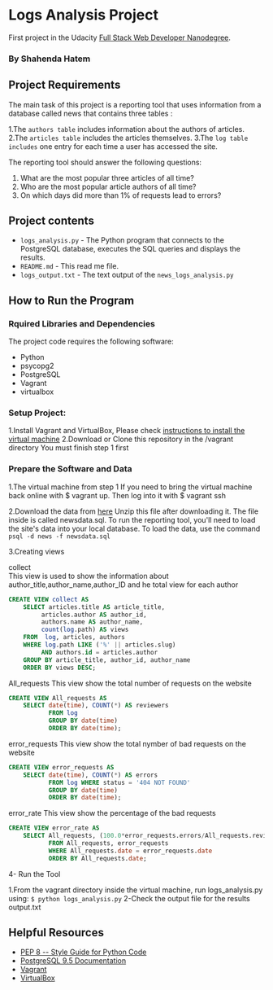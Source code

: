 # Logs Analysis Project
First project in the Udacity [Full Stack Web Developer Nanodegree](https://www.udacity.com/course/full-stack-web-developer-nanodegree--nd004).
### By Shahenda Hatem

## Project Requirements
The main task of this project is a reporting tool that uses information from a database called news that contains
three tables :

1.The `authors table` includes information about the authors of articles.
2.The `articles table` includes the articles themselves.
3.The `log table includes` one entry for each time a user has accessed the site.

The reporting tool should answer the following questions:

1. What are the most popular three articles of all time?
2. Who are the most popular article authors of all time?
3. On which days did more than 1% of requests lead to errors?

## Project contents

* `logs_analysis.py` - The Python program that connects to the PostgreSQL database, executes the SQL queries and displays the results.
* `README.md` - This read me file.
* `logs_output.txt` - The text output of the `news_logs_analysis.py`

## How to Run the Program

### Rquired Libraries and Dependencies

The project code requires the following software:

* Python
* psycopg2
* PostgreSQL
* Vagrant
* virtualbox

### Setup Project:

1.Install Vagrant and VirtualBox, Please check [instructions to install the virtual machine](https://classroom.udacity.com/courses/ud197/lessons/3423258756/concepts/14c72fe3-e3fe-4959-9c4b-467cf5b7c3a0)
2.Download or Clone this repository in the /vagrant directory You must finish step 1 first

### Prepare the Software and Data

1.The virtual machine from step 1
If you need to bring the virtual machine back online with $ vagrant up. Then log into it with $ vagrant ssh

2.Download the data from [here](https://d17h27t6h515a5.cloudfront.net/topher/2016/August/57b5f748_newsdata/newsdata.zip)
Unzip this file after downloading it. The file inside is called newsdata.sql.
To run the reporting tool, you'll need to load the site's data into your local database. To load the data, use the command
```psql -d news -f newsdata.sql```

3.Creating views

 collect		
This view is used to show the information about author_title,author_name,author_ID and he total view for each author

````sql
CREATE VIEW collect AS
    SELECT articles.title AS article_title,
         articles.author AS author_id,
         authors.name AS author_name,
         count(log.path) AS views
    FROM  log, articles, authors
    WHERE log.path LIKE ('%' || articles.slug)
         AND authors.id = articles.author
    GROUP BY article_title, author_id, author_name
    ORDER BY views DESC;
````  

All_requests 
This view show the total number of requests on the website

````sql
CREATE VIEW All_requests AS
    SELECT date(time), COUNT(*) AS reviewers
		   FROM log 
		   GROUP BY date(time)
		   ORDER BY date(time);
````

error_requests
This view show the total nymber of bad requests on the website

````sql
CREATE VIEW error_requests AS
	SELECT date(time), COUNT(*) AS errors
		   FROM log WHERE status = '404 NOT FOUND' 
		   GROUP BY date(time) 
		   ORDER BY date(time);
````
error_rate
This view show the percentage of the bad requests 

````sql
CREATE VIEW error_rate AS
	SELECT All_requests, (100.0*error_requests.errors/All_requests.reviewers) AS percentage
		   FROM All_requests, error_requests
		   WHERE All_requests.date = error_requests.date
		   ORDER BY All_requests.date;
````

4- Run the Tool

1.From the vagrant directory inside the virtual machine, run logs_analysis.py using:
`$ python logs_analysis.py`
2-Check the output file for the results output.txt


## Helpful Resources

* [PEP 8 -- Style Guide for Python Code](https://www.python.org/dev/peps/pep-0008/)
* [PostgreSQL 9.5 Documentation](https://www.postgresql.org/docs/9.5/static/index.html)
* [Vagrant](https://www.vagrantup.com/downloads)
* [VirtualBox](https://www.virtualbox.org/wiki/Downloads)
